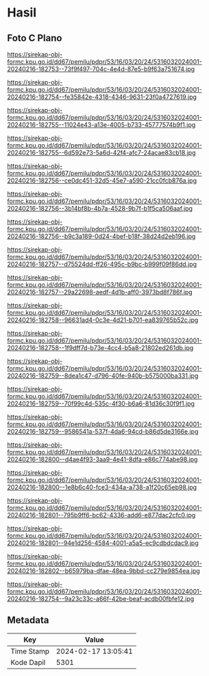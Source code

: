 # Hasil

## Foto C Plano

https://sirekap-obj-formc.kpu.go.id/dd67/pemilu/pdpr/53/16/03/20/24/5316032024001-20240216-182753--73f9f497-704c-4e4d-87e5-b9f63a751674.jpg

https://sirekap-obj-formc.kpu.go.id/dd67/pemilu/pdpr/53/16/03/20/24/5316032024001-20240216-182754--fe35842e-4318-4346-9631-23f0a4727619.jpg

https://sirekap-obj-formc.kpu.go.id/dd67/pemilu/pdpr/53/16/03/20/24/5316032024001-20240216-182755--11024e43-a13e-4005-b733-45777574b9f1.jpg

https://sirekap-obj-formc.kpu.go.id/dd67/pemilu/pdpr/53/16/03/20/24/5316032024001-20240216-182755--6d592e73-5a6d-42f4-afc7-24acae83cb18.jpg

https://sirekap-obj-formc.kpu.go.id/dd67/pemilu/pdpr/53/16/03/20/24/5316032024001-20240216-182756--ce0dc451-32d5-45e7-a590-21cc0fcb876a.jpg

https://sirekap-obj-formc.kpu.go.id/dd67/pemilu/pdpr/53/16/03/20/24/5316032024001-20240216-182756--3b14bf8b-4b7a-4528-9b7f-b1f5ca506aaf.jpg

https://sirekap-obj-formc.kpu.go.id/dd67/pemilu/pdpr/53/16/03/20/24/5316032024001-20240216-182756--b9c3a189-0d24-4bef-b18f-38d24d2eb196.jpg

https://sirekap-obj-formc.kpu.go.id/dd67/pemilu/pdpr/53/16/03/20/24/5316032024001-20240216-182757--d75524dd-ff26-495c-b9bc-b999f09f86dd.jpg

https://sirekap-obj-formc.kpu.go.id/dd67/pemilu/pdpr/53/16/03/20/24/5316032024001-20240216-182757--29a22698-aedf-4d1b-aff0-3973bd8f786f.jpg

https://sirekap-obj-formc.kpu.go.id/dd67/pemilu/pdpr/53/16/03/20/24/5316032024001-20240216-182758--96631ad4-0c3e-4d21-b701-ea839765b52c.jpg

https://sirekap-obj-formc.kpu.go.id/dd67/pemilu/pdpr/53/16/03/20/24/5316032024001-20240216-182758--1f9dff7d-b73e-4cc4-b5a8-21802ed261db.jpg

https://sirekap-obj-formc.kpu.go.id/dd67/pemilu/pdpr/53/16/03/20/24/5316032024001-20240216-182759--8dea1c47-d796-40fe-940b-b575000ba331.jpg

https://sirekap-obj-formc.kpu.go.id/dd67/pemilu/pdpr/53/16/03/20/24/5316032024001-20240216-182759--70f99c4d-535c-4f30-b6a6-81d36c30f9f1.jpg

https://sirekap-obj-formc.kpu.go.id/dd67/pemilu/pdpr/53/16/03/20/24/5316032024001-20240216-182759--9586541a-537f-4da6-94cd-b86d5de3166e.jpg

https://sirekap-obj-formc.kpu.go.id/dd67/pemilu/pdpr/53/16/03/20/24/5316032024001-20240216-182800--d4ae4f93-3aa9-4e41-8dfa-e86c774abe98.jpg

https://sirekap-obj-formc.kpu.go.id/dd67/pemilu/pdpr/53/16/03/20/24/5316032024001-20240216-182800--1e8b6c40-fce3-434a-a738-a1f20c65eb98.jpg

https://sirekap-obj-formc.kpu.go.id/dd67/pemilu/pdpr/53/16/03/20/24/5316032024001-20240216-182801--795b9ff6-bc62-4336-add6-e877dac2cfc0.jpg

https://sirekap-obj-formc.kpu.go.id/dd67/pemilu/pdpr/53/16/03/20/24/5316032024001-20240216-182801--94e1d256-4584-4001-a5a5-ec9cdbdcdac9.jpg

https://sirekap-obj-formc.kpu.go.id/dd67/pemilu/pdpr/53/16/03/20/24/5316032024001-20240216-182802--b65979ba-dfae-48ea-9bbd-cc279e9854ea.jpg

https://sirekap-obj-formc.kpu.go.id/dd67/pemilu/pdpr/53/16/03/20/24/5316032024001-20240216-182754--9a23c33c-a66f-42be-beaf-acdb00fbfe12.jpg


## Metadata

| Key        | Value               |
| ---------- | ------------------- |
| Time Stamp | 2024-02-17 13:05:41 |
| Kode Dapil | 5301                |



